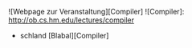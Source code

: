 
![Webpage zur Veranstaltung][Compiler]
![Compiler]: http://ob.cs.hm.edu/lectures/compiler
 - schland [Blabal][Compiler]
